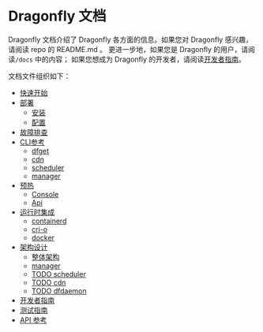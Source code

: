 # Dragonfly 文档

Dragonfly 文档介绍了 Dragonfly 各方面的信息。如果您对 Dragonfly 感兴趣，请阅读 repo 的 README.md 。
更进一步地，如果您是 Dragonfly 的用户，请阅读`/docs` 中的内容；
如果您想成为 Dragonfly 的开发者，请阅读[开发者指南](developer-guide/developer-guide.md)。

文档文件组织如下：

* [快速开始](quick-start.md)
* [部署](deployment/README.md)
  * [安装](deployment/installation)
  * [配置](deployment/configuration)
* [故障排查](troubleshooting/README.md)
* [CLI参考](cli-reference/README.md)
  * [dfget](cli-reference/dfget.md)
  * [cdn](cli-reference/cdn.md)
  * [scheduler](cli-reference/scheduler.md)
  * [manager](cli-reference/manager.md)
* [预热](preheat/README.md)
  * [Console](preheat/console.md)
  * [Api](preheat/api.md)
* [运行时集成](runtime-integration/README.md)
  * [containerd](runtime-integration/containerd/README.md)
  * [cri-o](runtime-integration/cri-o.md)
  * [docker](runtime-integration/docker.md)
* [架构设计](design/README.md)
  * [整体架构](design/architecture.md)
  * [manager](design/manager.md)
  * [TODO scheduler](design/scheduler.md)
  * [TODO cdn](design/cdn.md)
  * [TODO dfdaemon](design/dfdaemon.md)
* [开发者指南](developer-guide/developer-guide.md)
* [测试指南](test-guide/test-guide.md)
* [API 参考](api-reference/api-reference.md)
